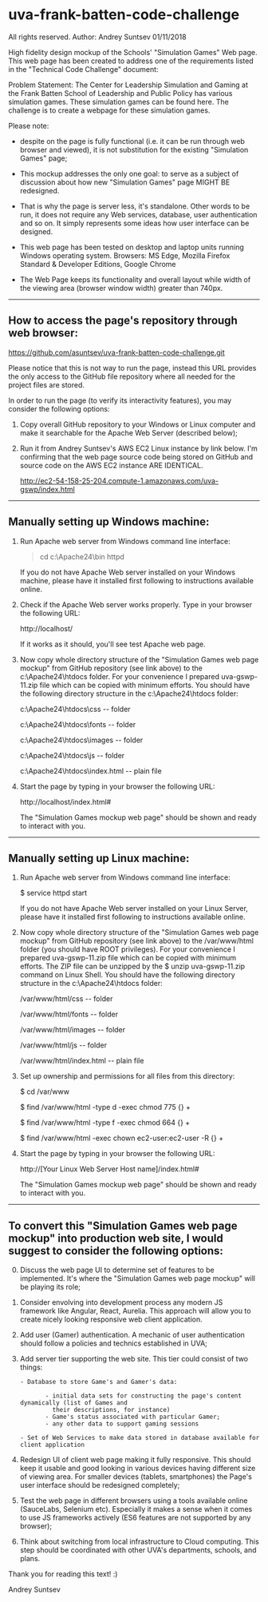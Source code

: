 # uva-frank-batten-code-challenge

All rights reserved. Author: Andrey Suntsev 01/11/2018

High fidelity design mockup of the Schools' "Simulation Games" Web page.
This web page has been created to address one of the requirements listed in the 
"Technical Code Challenge" document:

Problem Statement:
The Center for Leadership Simulation and Gaming at the Frank Batten School of Leadership
and Public Policy has various simulation games. These simulation games can be found here.
The challenge is to create a webpage for these simulation games.

Please note:

-   despite on the page is fully functional (i.e. it can be run through web browser and viewed), 
    it is not substitution for the existing "Simulation Games" page;

-   This mockup addresses the only one goal: to serve as a subject of discussion about how new 
    "Simulation Games" page MIGHT BE redesigned. 

-   That is why the page is server less, it's standalone. Other words to be run, it does not 
    require any Web services, database, user authentication and so on. It simply represents 
    some ideas how user interface can be designed.
    
-   This web page has been tested on desktop and laptop units running Windows operating system.
    Browsers: MS Edge, Mozilla Firefox Standard & Developer Editions, Google Chrome
    
-   The Web Page keeps its functionality and overall layout while width of the viewing area (browser
    window width) greater than 740px. 

------------------------------------------------------------------------------------------------
How to access the page's repository through web browser:
------------------------------------------------------------------------------------------------

https://github.com/asuntsev/uva-frank-batten-code-challenge.git

Please notice that this is not way to run the page, instead this URL provides the only access to 
the GitHub file repository where all needed for the project files are stored.

In order to run the page (to verify its interactivity features), you may consider the following options:

1. Copy overall GitHub repository to your Windows or Linux computer and make it searchable for 
   the Apache Web Server (described below);

2. Run it from Andrey Suntsev's AWS EC2 Linux instance by link below. I'm confirming that the web page source code
   being stored on GitHub and source code on the AWS EC2 instance ARE IDENTICAL.

   http://ec2-54-158-25-204.compute-1.amazonaws.com/uva-gswp/index.html

------------------------------------------------------------------------------------------------
Manually setting up Windows machine:
------------------------------------------------------------------------------------------------

1. Run Apache web server from Windows command line interface:

   > cd c:\Apache24\bin
   > httpd

   If you do not have Apache Web server installed on your Windows machine, please have it installed first following
   to instructions available online.

2. Check if the Apache Web server works properly. Type in your browser the following URL:

   http://localhost/

   If it works as it should, you'll see test Apache web page.

3. Now copy whole directory structure of the "Simulation Games web page mockup" from GitHub repository (see link above)
   to the c:\Apache24\htdocs folder. 
   For your convenience I prepared uva-gswp-11.zip file which can be copied with minimum efforts.
   You should have the following directory structure in the c:\Apache24\htdocs folder:

   c:\Apache24\htdocs\css         -- folder
   
   c:\Apache24\htdocs\fonts       -- folder
   
   c:\Apache24\htdocs\images      -- folder
   
   c:\Apache24\htdocs\js          -- folder
   
   c:\Apache24\htdocs\index.html  -- plain file
   
    
4. Start the page by typing in your browser the following URL:

   http://localhost/index.html#

   The "Simulation Games mockup web page" should be shown and ready to interact with you.

------------------------------------------------------------------------------------------------
Manually setting up Linux machine:
------------------------------------------------------------------------------------------------

1. Run Apache web server from Windows command line interface:

   $ service httpd start

   If you do not have Apache Web server installed on your Linux Server, please have it installed first following
   to instructions available online.

2. Now copy whole directory structure of the "Simulation Games web page mockup" from GitHub repository (see link above)
   to the /var/www/html folder (you should have ROOT privileges). 
   For your convenience I prepared uva-gswp-11.zip file which can be copied with minimum efforts. The ZIP file can be
   unzipped by the $ unzip uva-gswp-11.zip  command on Linux Shell.
   You should have the following directory structure in the c:\Apache24\htdocs folder:

   /var/www/html/css         -- folder
   
   /var/www/html/fonts       -- folder
   
   /var/www/html/images      -- folder
   
   /var/www/html/js          -- folder
   
   /var/www/html/index.html  -- plain file
   
    
3. Set up ownership and permissions for all files from this directory:

   $ cd /var/www
   
   $ find /var/www/html -type d -exec chmod 775 {} +
   
   $ find /var/www/html -type f -exec chmod 664 {} +
   
   $ find /var/www/html -exec chown ec2-user:ec2-user -R {} +
   
4. Start the page by typing in your browser the following URL:

   http://[Your Linux Web Server Host name]/index.html#

   The "Simulation Games mockup web page" should be shown and ready to interact with you.

------------------------------------------------------------------------------------------------
To convert this "Simulation Games web page mockup" into production web site, I would suggest 
to consider the following options:
------------------------------------------------------------------------------------------------

0. Discuss the web page UI to determine set of features to be implemented. It's where the 
   "Simulation Games web page mockup" will be playing its role;

1. Consider envolving into development process any modern JS framework like Angular, React, Aurelia.
   This approach will allow you to create nicely looking responsive web client application.
   
2. Add user (Gamer) authentication. A mechanic of user authentication should follow a policies 
   and technics established in UVA;

3. Add server tier supporting the web site. This tier could consist of two things:

       - Database to store Game's and Gamer's data:

              - initial data sets for constructing the page's content dynamically (list of Games and 
                their descriptions, for instance)
              - Game's status associated with particular Gamer;
              - any other data to support gaming sessions

       - Set of Web Services to make data stored in database available for client application

4. Redesign UI of client web page making it fully responsive. This should keep it usable and 
   good looking in various devices having different size of viewing area.
   For smaller devices (tablets, smartphones) the Page's user interface should be redesigned completely;

5. Test the web page in different browsers using a tools available online (SauceLabs, Selenium etc).
   Especially it makes a sense when it comes to use JS frameworks actively (ES6 features are not supported 
   by any browser);
  
6. Think about switching from local infrastructure to Cloud computing. This step should be 
   coordinated with other UVA's departments, schools, and plans.

Thank you for reading this text!  :)

Andrey Suntsev
 

